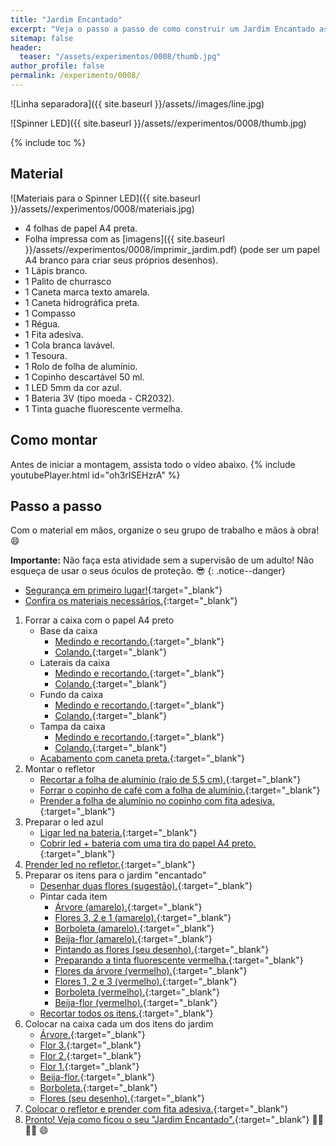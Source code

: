 ```yaml
---
title: "Jardim Encantado"
excerpt: "Veja o passo a passo de como construir um Jardim Encantado assutadora com iluminação led."
sitemap: false 
header: 
  teaser: "/assets/experimentos/0008/thumb.jpg" 
author_profile: false
permalink: /experimento/0008/
---
```

![Linha separadora]({{ site.baseurl }}/assets//images/line.jpg)

![Spinner LED]({{ site.baseurl }}/assets//experimentos/0008/thumb.jpg)

{% include toc %}

## Material
![Materiais para o Spinner LED]({{ site.baseurl }}/assets//experimentos/0008/materiais.jpg)
* 4 folhas de papel A4 preta.
* Folha impressa com as [imagens]({{ site.baseurl }}/assets//experimentos/0008/imprimir_jardim.pdf) (pode ser um papel A4 branco para criar seus próprios desenhos).
* 1 Lápis branco.
* 1 Palito de churrasco
* 1 Caneta marca texto amarela.
* 1 Caneta hidrográfica preta.
* 1 Compasso
* 1 Régua.
* 1 Fita adesiva.
* 1 Cola branca lavável.
* 1 Tesoura.
* 1 Rolo de folha de alumínio.
* 1 Copinho descartável 50 ml. 
* 1 LED 5mm da cor azul.
* 1 Bateria 3V (tipo moeda - CR2032).
* 1 Tinta guache fluorescente vermelha. 

## Como montar
Antes de iniciar a montagem, assista todo o vídeo abaixo.
{% include youtubePlayer.html id="oh3rISEHzrA" %}

## Passo a passo
Com o material em mãos, organize o seu grupo de trabalho e mãos à obra! :smile:

**Importante:** Não faça esta atividade sem a supervisão de um adulto! Não esqueça de usar o seus óculos de proteção. :sunglasses:
{: .notice--danger}

*  [Segurança em primeiro lugar!](https://youtu.be/AwSa2SVGS7A){:target="_blank"}
*  [Confira os materiais necessários.](https://youtu.be/AwSa2SVGS7A?t=5s){:target="_blank"}

1. Forrar a caixa com o papel A4 preto
   - Base da caixa
     - [Medindo e recortando.](https://youtu.be/AwSa2SVGS7A?t=39s){:target="_blank"}
     - [Colando.](https://youtu.be/AwSa2SVGS7A?t=2m44s){:target="_blank"}
   - Laterais da caixa
     - [Medindo e recortando.](https://youtu.be/AwSa2SVGS7A?t=4m04s){:target="_blank"}
     - [Colando.](https://youtu.be/AwSa2SVGS7A?t=6m38s){:target="_blank"}
   - Fundo da caixa
     - [Medindo e recortando.](https://youtu.be/AwSa2SVGS7A?t=8m54s){:target="_blank"}
     - [Colando.](https://youtu.be/AwSa2SVGS7A?t=10m40s){:target="_blank"}
   - Tampa da caixa
     - [Medindo e recortando.](https://youtu.be/AwSa2SVGS7A?t=11m31s){:target="_blank"}
     - [Colando.](https://youtu.be/AwSa2SVGS7A?t=12m54s){:target="_blank"}
   - [Acabamento com caneta preta.](https://youtu.be/AwSa2SVGS7A?t=14m34s){:target="_blank"}
1. Montar o refletor
   - [Recortar a folha de alumínio (raio de 5,5 cm).](https://youtu.be/AwSa2SVGS7A?t=16m20s){:target="_blank"}
   - [Forrar o copinho de café com a folha de alumínio.](https://youtu.be/AwSa2SVGS7A?t=17m33s){:target="_blank"}
   - [Prender a folha de alumínio no copinho com fita adesiva.](https://youtu.be/AwSa2SVGS7A?t=18m05s){:target="_blank"}
1. Preparar o led azul
   - [Ligar led na bateria.](https://youtu.be/AwSa2SVGS7A?t=18m42s){:target="_blank"}
   - [Cobrir led + bateria com uma tira do papel A4 preto.](https://youtu.be/AwSa2SVGS7A?t=19m07s){:target="_blank"}
1. [Prender led no refletor.](https://youtu.be/AwSa2SVGS7A?t=19m41s){:target="_blank"}
1. Preparar os itens para o jardim "encantado"
   - [Desenhar duas flores (sugestão).](https://youtu.be/AwSa2SVGS7A?t=20m30s){:target="_blank"}
   - Pintar cada item
     - [Árvore (amarelo).](https://youtu.be/AwSa2SVGS7A?t=22m07s){:target="_blank"}
     - [Flores 3, 2 e 1 (amarelo).](https://youtu.be/AwSa2SVGS7A?t=23m04s){:target="_blank"}
     - [Borboleta (amarelo).](https://youtu.be/AwSa2SVGS7A?t=23m17s){:target="_blank"}
     - [Beija-flor (amarelo).](https://youtu.be/AwSa2SVGS7A?t=23m31s){:target="_blank"}
     - [Pintando as flores (seu desenho).](https://youtu.be/AwSa2SVGS7A?t=23m51s){:target="_blank"}
     - [Preparando a tinta fluorescente vermelha.](https://youtu.be/AwSa2SVGS7A?t=23m59s){:target="_blank"}
     - [Flores da árvore (vermelho).](https://youtu.be/AwSa2SVGS7A?t=24m12s){:target="_blank"}
     - [Flores 1, 2 e 3 (vermelho).](https://youtu.be/AwSa2SVGS7A?t=24m43s){:target="_blank"}
     - [Borboleta (vermelho).](https://youtu.be/AwSa2SVGS7A?t=25m23s){:target="_blank"}
     - [Beija-flor (vermelho).](https://youtu.be/AwSa2SVGS7A?t=25m50s){:target="_blank"}
   - [Recortar todos os itens.](https://youtu.be/AwSa2SVGS7A?t=26m11s){:target="_blank"}
1. Colocar na caixa cada um dos itens do jardim
     - [Árvore.](https://youtu.be/AwSa2SVGS7A?t=27m49s){:target="_blank"}
     - [Flor 3.](https://youtu.be/AwSa2SVGS7A?t=28m18s){:target="_blank"}
     - [Flor 2.](https://youtu.be/AwSa2SVGS7A?t=28m37s){:target="_blank"}
     - [Flor 1.](https://youtu.be/AwSa2SVGS7A?t=28m51s){:target="_blank"}
     - [Beija-flor.](https://youtu.be/AwSa2SVGS7A?t=29m08s){:target="_blank"}
     - [Borboleta.](https://youtu.be/AwSa2SVGS7A?t=29m34s){:target="_blank"}
     - [Flores (seu desenho).](https://youtu.be/AwSa2SVGS7A?t=29m54s){:target="_blank"}
1. [Colocar o refletor e prender com fita adesiva.](https://youtu.be/AwSa2SVGS7A?t=30m24s){:target="_blank"}
1. [Pronto! Veja como ficou o seu "Jardim Encantado".](https://youtu.be/AwSa2SVGS7A?t=30m50s){:target="_blank"} :cherry_blossom::rose::sunflower::hibiscus:   :smile:    
